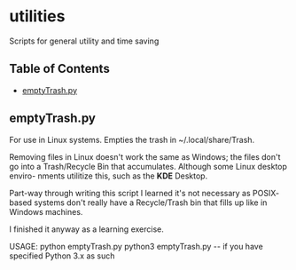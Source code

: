 # utilities
Scripts for general utility and time saving

## Table of Contents
* [emptyTrash.py](#emptyTrash.py)

## emptyTrash.py
For use in Linux systems.  Empties the trash in ~/.local/share/Trash.

Removing files in Linux doesn't work the same as Windows; the files don't go
into a Trash/Recycle Bin that accumulates.  Although some Linux desktop enviro-
nments utilitize this, such as the __KDE__ Desktop.

Part-way through writing this script I learned it's not necessary as POSIX-
based systems don't really have a Recycle/Trash bin that fills up like in 
Windows machines.

I finished it anyway as a learning exercise.  

USAGE:  python emptyTrash.py
        python3 emptyTrash.py   -- if you have specified Python 3.x as such

